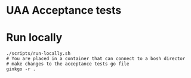 # UAA Acceptance tests

# Run locally
```
./scripts/run-locally.sh
# You are placed in a container that can connect to a bosh director
# make changes to the acceptance tests go file
ginkgo -r .
```
